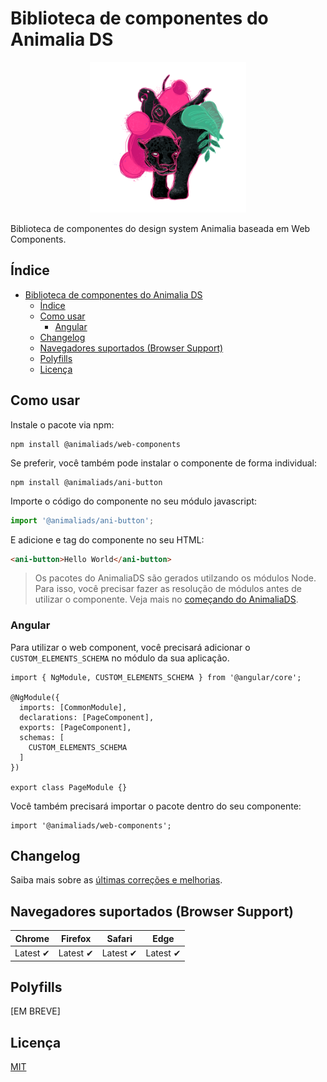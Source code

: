 # Biblioteca de componentes do Animalia DS

<p  align="center">

<img  width="250"  src="./stories/assets/animalia.png"  alt="">

</p>

Biblioteca de componentes do design system Animalia baseada em Web Components.

## Índice

- [Biblioteca de componentes do Animalia DS](#biblioteca-de-componentes-do-animalia-ds)
  - [Índice](#índice)
  - [Como usar](#como-usar)
    - [Angular](#angular)
  - [Changelog](#changelog)
  - [Navegadores suportados (Browser Support)](#navegadores-suportados-browser-support)
  - [Polyfills](#polyfills)
  - [Licença](#licença)

<a id="how-to-use"></a>

## Como usar

Instale o pacote via npm:

```
npm install @animaliads/web-components
```

Se preferir, você também pode instalar o componente de forma individual:

```
npm install @animaliads/ani-button
```

Importe o código do componente no seu módulo javascript:

```javascript
import '@animaliads/ani-button';
```

E adicione e tag do componente no seu HTML:

```html
<ani-button>Hello World</ani-button>
```

> Os pacotes do AnimaliaDS são gerados utilzando os módulos Node. Para isso,
> você precisar fazer as resolução de módulos antes de utilizar o componente.
> Veja mais no [começando do AnimaliaDS](http://animaliads.io/?path=/docs/come%C3%A7ando--page).

<a id="angular"></a>

### Angular

Para utilizar o web component, você precisará adicionar o `CUSTOM_ELEMENTS_SCHEMA` no módulo da sua aplicação.

```
import { NgModule, CUSTOM_ELEMENTS_SCHEMA } from '@angular/core';

@NgModule({
  imports: [CommonModule],
  declarations: [PageComponent],
  exports: [PageComponent],
  schemas: [
    CUSTOM_ELEMENTS_SCHEMA
  ]
})

export class PageModule {}
```

Você também precisará importar o pacote dentro do seu componente:

```
import '@animaliads/web-components';
```

<a id="changelog"></a>

## Changelog

Saiba mais sobre as [últimas correções e melhorias](CHANGELOG.md).

<a id="browser-support"></a>

## Navegadores suportados (Browser Support)

| Chrome   | Firefox  | Safari   | Edge     |
| -------- | -------- | -------- | -------- |
| Latest ✔ | Latest ✔ | Latest ✔ | Latest ✔ |

<a id="polyfills"></a>

## Polyfills

[EM BREVE]

<a id="license"></a>

## Licença

[MIT](LICENSE)
